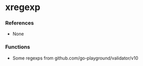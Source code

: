 # xregexp

### References

+ None

### Functions

+ Some regexps from github.com/go-playground/validator/v10
